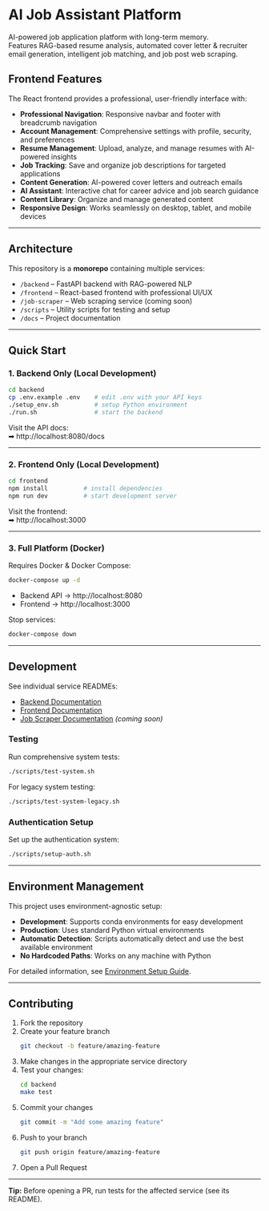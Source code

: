 # AI Job Assistant Platform

AI-powered job application platform with long-term memory.  
Features RAG-based resume analysis, automated cover letter & recruiter email generation, intelligent job matching, and job post web scraping.

## Frontend Features

The React frontend provides a professional, user-friendly interface with:

- **Professional Navigation**: Responsive navbar and footer with breadcrumb navigation
- **Account Management**: Comprehensive settings with profile, security, and preferences
- **Resume Management**: Upload, analyze, and manage resumes with AI-powered insights
- **Job Tracking**: Save and organize job descriptions for targeted applications
- **Content Generation**: AI-powered cover letters and outreach emails
- **AI Assistant**: Interactive chat for career advice and job search guidance
- **Content Library**: Organize and manage generated content
- **Responsive Design**: Works seamlessly on desktop, tablet, and mobile devices

***

## Architecture

This repository is a **monorepo** containing multiple services:

- `/backend` – FastAPI backend with RAG-powered NLP
- `/frontend` – React-based frontend with professional UI/UX
- `/job-scraper` – Web scraping service (coming soon)
- `/scripts` – Utility scripts for testing and setup
- `/docs` – Project documentation

***

## Quick Start

### 1. Backend Only (Local Development)

```bash
cd backend
cp .env.example .env    # edit .env with your API keys
./setup_env.sh          # setup Python environment
./run.sh                # start the backend
```

Visit the API docs:  
➡ http://localhost:8080/docs

***

### 2. Frontend Only (Local Development)

```bash
cd frontend
npm install          # install dependencies
npm run dev          # start development server
```

Visit the frontend:  
➡ http://localhost:3000

***

### 3. Full Platform (Docker)

Requires Docker & Docker Compose:

```bash
docker-compose up -d
```

- Backend API → http://localhost:8080  
- Frontend → http://localhost:3000  

Stop services:
```bash
docker-compose down
```

***

## Development

See individual service READMEs:

- [Backend Documentation](./backend/README.md)
- [Frontend Documentation](./frontend/README.md)
- [Job Scraper Documentation](./job-scraper/README.md) _(coming soon)_

### Testing

Run comprehensive system tests:

```bash
./scripts/test-system.sh
```

For legacy system testing:

```bash
./scripts/test-system-legacy.sh
```

### Authentication Setup

Set up the authentication system:

```bash
./scripts/setup-auth.sh
```

***

## Environment Management

This project uses environment-agnostic setup:

- **Development**: Supports conda environments for easy development
- **Production**: Uses standard Python virtual environments
- **Automatic Detection**: Scripts automatically detect and use the best available environment
- **No Hardcoded Paths**: Works on any machine with Python

For detailed information, see [Environment Setup Guide](./backend/UNIFIED_SETUP.md).

***

## Contributing

1. Fork the repository
2. Create your feature branch  
   ```bash
   git checkout -b feature/amazing-feature
   ```
3. Make changes in the appropriate service directory
4. Test your changes:
   ```bash
   cd backend
   make test
   ```
5. Commit your changes  
   ```bash
   git commit -m "Add some amazing feature"
   ```
6. Push to your branch  
   ```bash
   git push origin feature/amazing-feature
   ```
7. Open a Pull Request

***

**Tip:** Before opening a PR, run tests for the affected service (see its README).
